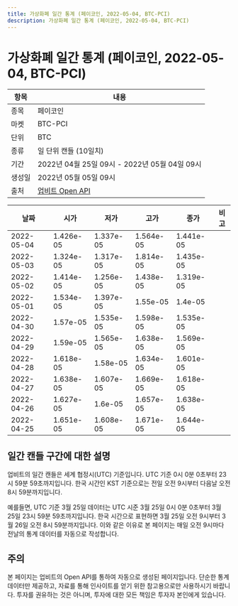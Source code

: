 ```yaml
---
title: 가상화폐 일간 통계 (페이코인, 2022-05-04, BTC-PCI)
description: 가상화폐 일간 통계 (페이코인, 2022-05-04, BTC-PCI)
---
```



가상화폐 일간 통계 (페이코인, 2022-05-04, BTC-PCI)
===

|항목|내용|
|--|--|
|종목|페이코인|
|마켓|BTC-PCI|
|단위|BTC|
|종류|일 단위 캔들 (10일치)|
|기간|2022년 04월 25일 09시 - 2022년 05월 04일 09시|
|생성일|2022년 05월 05일 09시|
|출처|[업비트 Open API](https://docs.upbit.com)|


|날짜|시가|저가|고가|종가|비고|
|--|--|--|--|--|--|
|2022-05-04|1.426e-05|1.337e-05|1.564e-05|1.441e-05|    |
|2022-05-03|1.324e-05|1.317e-05|1.814e-05|1.435e-05|    |
|2022-05-02|1.414e-05|1.256e-05|1.438e-05|1.319e-05|    |
|2022-05-01|1.534e-05|1.397e-05|1.55e-05|1.4e-05|    |
|2022-04-30|1.57e-05|1.535e-05|1.598e-05|1.535e-05|    |
|2022-04-29|1.59e-05|1.565e-05|1.638e-05|1.569e-05|    |
|2022-04-28|1.618e-05|1.58e-05|1.634e-05|1.601e-05|    |
|2022-04-27|1.638e-05|1.607e-05|1.669e-05|1.618e-05|    |
|2022-04-26|1.627e-05|1.6e-05|1.657e-05|1.638e-05|    |
|2022-04-25|1.651e-05|1.608e-05|1.671e-05|1.644e-05|    |


일간 캔들 구간에 대한 설명
---


업비트의 일간 캔들은 세계 협정시(UTC) 기준입니다. 
UTC 기준 0시 0분 0초부터 23시 59분 59초까지입니다. 
한국 시간인 KST 기준으로는 전일 오전 9시부터 다음날 오전 8시 59분까지입니다. 


예를들면, UTC 기준 3월 25일 데이터는 UTC 시준 3월 25일 0시 0분 0초부터 3월 25일 23시 59분 59초까지입니다. 
한국 시간으로 표현하면 3월 25일 오전 9시부터 3월 26일 오전 8시 59분까지입니다. 
이와 같은 이유로 본 페이지는 매일 오전 9시마다 전날의 통계 데이터를 자동으로 작성합니다. 


주의
---


본 페이지는 업비트의 Open API를 통하여 자동으로 생성된 페이지입니다. 
단순한 통계 데이터만 제공하고, 자료를 통해 인사이트를 얻기 위한 참고용으로만 사용하시기 바랍니다. 
투자를 권유하는 것은 아니며, 투자에 대한 모든 책임은 투자자 본인에게 있습니다. 
